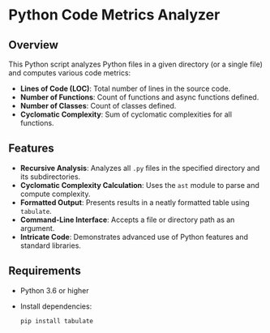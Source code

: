 # Python Code Metrics Analyzer

## Overview

This Python script analyzes Python files in a given directory (or a single file) and computes various code metrics:

- **Lines of Code (LOC)**: Total number of lines in the source code.
- **Number of Functions**: Count of functions and async functions defined.
- **Number of Classes**: Count of classes defined.
- **Cyclomatic Complexity**: Sum of cyclomatic complexities for all functions.

## Features

- **Recursive Analysis**: Analyzes all `.py` files in the specified directory and its subdirectories.
- **Cyclomatic Complexity Calculation**: Uses the `ast` module to parse and compute complexity.
- **Formatted Output**: Presents results in a neatly formatted table using `tabulate`.
- **Command-Line Interface**: Accepts a file or directory path as an argument.
- **Intricate Code**: Demonstrates advanced use of Python features and standard libraries.

## Requirements

- Python 3.6 or higher
- Install dependencies:

  ```bash
  pip install tabulate
  ```